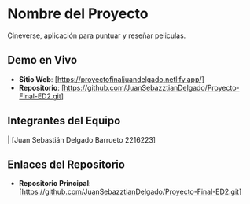 # Nombre del Proyecto

Cineverse, aplicación para puntuar y reseñar peliculas.

##  Demo en Vivo
- **Sitio Web**: [https://proyectofinaljuandelgado.netlify.app/]
- **Repositorio**: [https://github.com/JuanSebazztianDelgado/Proyecto-Final-ED2.git]

##  Integrantes del Equipo
| [Juan Sebastián Delgado Barrueto 2216223]

##  Enlaces del Repositorio

- **Repositorio Principal**: [https://github.com/JuanSebazztianDelgado/Proyecto-Final-ED2.git]

